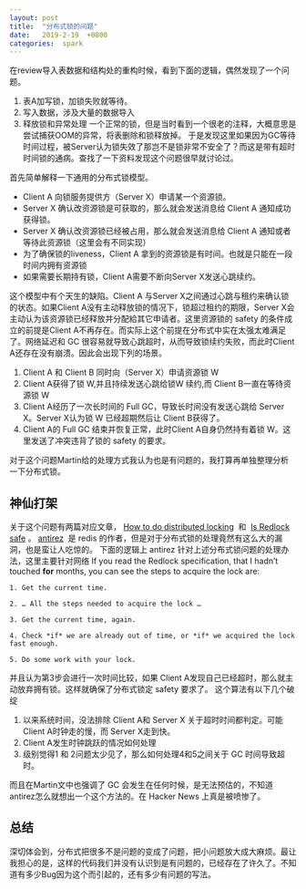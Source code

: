 ```yaml
---
layout: post
title:  "分布式锁的问题"
date:   2019-2-19  +0800
categories:  spark
---
```



在review导入表数据和结构处的重构时候，看到下面的逻辑，偶然发现了一个问题。

1. 表A加写锁，加锁失败就等待。
2. 写入数据，涉及大量的数据导入
3. 释放锁和异常处理
一个正常的锁，但是当时看到一个很老的注释，大概意思是尝试捕获OOM的异常，将表删除和锁释放掉。
于是发现这里如果因为GC等待时间过程，被Server认为锁失效了那岂不是锁非常不安全了？而这是带有超时时间锁的通病。查找了一下资料发现这个问题很早就讨论过。

首先简单解释一下通用的分布式锁模型。

* Client A 向锁服务提供方（Server X）申请某一个资源锁。
* Server X 确认改资源锁是可获取的，那么就会发送消息给 Client A 通知成功获得锁。
* Server X 确认改资源锁已经被占用，那么就会发送消息给 Client A 通知或者等待此资源锁（这里会有不同实现）
* 为了确保锁的liveness，Client A 拿到的资源锁是有时间。也就是只能在一段时间内拥有资源锁
* 如果需要长期持有锁，Client A需要不断向Server X发送心跳续约。

这个模型中有个天生的缺陷。Client A 与Server X之间通过心跳与租约来确认锁的状态。如果Client A没有主动释放锁的情况下，锁超过租约的期限，Server X会主动认为该资源锁已经释放并分配給其它申请者。这里资源锁的 safety 的条件成立的前提是Client A不再存在。而实际上这个前提在分布式中实在太强太难满足了。网络延迟和 GC 很容易就导致心跳超时，从而导致锁续约失败，而此时Client A还存在没有崩溃。因此会出现下列的场景。

1. Client A 和 Client B 同时向（Server X）申请资源锁 W
2. Client A获得了锁 W,并且持续发送心跳给锁W 续约,而 Client B一直在等待资源锁 W
3. Client A经历了一次长时间的 Full GC，导致长时间没有发送心跳给 Server X。Server X认为锁 W 已经超期然后让 Client B获得了。
4. Client A的 Full GC 结束并恢复正常，此时Client A自身仍然持有着锁 W。这里发送了冲突违背了锁的 safety 的要求。

对于这个问题Martin给的处理方式我认为也是有问题的，我打算再单独整理分析一下分布式锁。

## 神仙打架
关于这个问题有两篇对应文章， [How to do distributed locking](http://martin.kleppmann.com/2016/02/08/how-to-do-distributed-locking.html)   和  [Is Redlock safe](http://antirez.com/news/101)  。
 [antirez](http://antirez.com/user/antirez)  是 redis 的作者，但是对于分布式锁的处理竟然有这么大的漏洞，也是蛮让人吃惊的。
下面的逻辑上 antirez 针对上述分布式锁问题的处理办法，这里主要针对网络
If you read the Redlock specification, that I hadn’t touched **for** months, you can see the steps to acquire the lock are:
```
1. Get the current time.

2. … All the steps needed to acquire the lock …

3. Get the current time, again.

4. Check *if* we are already out of time, or *if* we acquired the lock fast enough.

5. Do some work with your lock.
```
并且认为第3步会进行一次时间比较，如果 Client A发现自己已经超时，那么就主动放弃拥有锁。这样就确保了分布式锁定 safety 要求了。
这个算法有以下几个破绽
1. 以来系统时间，没法排除 Client A和 Server X 关于超时时间都判定。可能Client A时钟走的慢，而 Server X走到快。
2. Client A发生时钟跳跃的情况如何处理
3. 级别觉得1 和 2问题太少见了，那么如何处理4和5之间关于 GC 时间导致超时。

而且在Martin文中也强调了 GC 会发生在任何时候，是无法预估的，不知道antirez怎么就想出一个这个方法的。在 Hacker News 上真是被喷惨了。

## 总结
深切体会到，分布式把很多不是问题的变成了问题，把小问题放大成大麻烦。最让我担心的是，这样的代码我们并没有认识到是有问题的，已经存在了许久了。不知道有多少Bug因为这个而引起的，还有多少有问题的写法。
